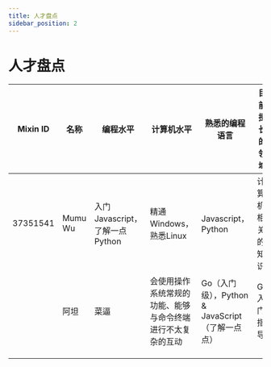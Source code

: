 ```yaml
---
title: 人才盘点
sidebar_position: 2
---
```


# 人才盘点

| Mixin ID | 名称    | 编程水平                       | 计算机水平                                                 | 熟悉的编程语言                                  | 目前擅长的领域   |
| -------- | ------- | ------------------------------ | ---------------------------------------------------------- | ----------------------------------------------- | ---------------- |
| 37351541 | Mumu Wu | 入门Javascript，了解一点Python | 精通Windows，熟悉Linux                                     | Javascript，Python                              | 计算机相关的知识 |
|          | 阿坦    | 菜逼                           | 会使用操作系统常规的功能、能够与命令终端进行不太复杂的互动 | Go（入门级），Python & JavaScript（了解一点点） | Go 入门指导      |
|          |         |                                |                                                            |                                                 |                  |
|          |         |                                |                                                            |                                                 |                  |
|          |         |                                |                                                            |                                                 |                  |